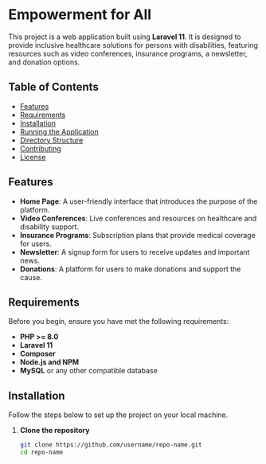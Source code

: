 # Empowerment for All

This project is a web application built using **Laravel 11**. It is designed to provide inclusive healthcare solutions for persons with disabilities, featuring resources such as video conferences, insurance programs, a newsletter, and donation options.

## Table of Contents

- [Features](#features)
- [Requirements](#requirements)
- [Installation](#installation)
- [Running the Application](#running-the-application)
- [Directory Structure](#directory-structure)
- [Contributing](#contributing)
- [License](#license)

## Features

- **Home Page**: A user-friendly interface that introduces the purpose of the platform.
- **Video Conferences**: Live conferences and resources on healthcare and disability support.
- **Insurance Programs**: Subscription plans that provide medical coverage for users.
- **Newsletter**: A signup form for users to receive updates and important news.
- **Donations**: A platform for users to make donations and support the cause.

## Requirements

Before you begin, ensure you have met the following requirements:

- **PHP >= 8.0**
- **Laravel 11**
- **Composer**
- **Node.js and NPM**
- **MySQL** or any other compatible database

## Installation

Follow the steps below to set up the project on your local machine.

1. **Clone the repository**
   ```bash
   git clone https://github.com/username/repo-name.git
   cd repo-name
